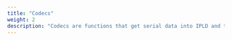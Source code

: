 ```yaml
---
title: "Codecs"
weight: 2
description: "Codecs are functions that get serial data into IPLD and turn IPLD back into serial data.  Here you'll find detailed specifications and fixtures for a number of codecs."
---
```


<!--
Here are collected some specifications for Codecs that are widely known and commonly used in the IPLD ecosystem.

(For more on the *concept* of Codecs -- what they are, what they do, and how IPLD defines them --
or for shorter human-friendly discussion of _why_ you might choose some particular codec over another for your application --
see [Codecs in the docs chapters](/docs/codecs/) instead.)

---

{% import "listing.njk" as listing %}
{{ listing.childrenTableWithSynopsys(collections.all, page.url) }}
-->
